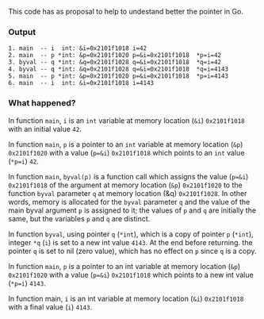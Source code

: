 This code has as proposal to help to undestand better the pointer in Go.

### Output 
```
1. main  -- i  int: &i=0x2101f1018 i=42
2. main  -- p *int: &p=0x2101f1020 p=&i=0x2101f1018  *p=i=42
3. byval -- q *int: &q=0x2101f1028 q=&i=0x2101f1018  *q=i=42
4. byval -- q *int: &q=0x2101f1028 q=&i=0x2101f1018  *q=i=4143
5. main  -- p *int: &p=0x2101f1020 p=&i=0x2101f1018  *p=i=4143
6. main  -- i  int: &i=0x2101f1018 i=4143
```

### What happened?
In function ``main``, ``i`` is an ``int`` variable at memory location (``&i``) ``0x2101f1018`` with an initial value ``42``.

In function ``main``, ``p`` is a pointer to an ``int`` variable at memory location (``&p``) ``0x2101f1020`` with a value (``p=&i``) ``0x2101f1018`` which points to an ``int`` value (``*p=i``) ``42``.

In function ``main``, ``byval(p)`` is a function call which assigns the value (``p=&i``) ``0x2101f1018`` of the argument at memory location (``&p``) ``0x2101f1020`` to the function ``byval`` parameter ``q`` at memory location (&q) ``0x2101f1028``. In other words, memory is allocated for the ``byval`` parameter ``q`` and the value of the main byval argument ``p`` is assigned to it; the values of ``p`` and ``q`` are initially the same, but the variables ``p`` and ``q`` are distinct.

In function ``byval``, using pointer ``q`` (``*int``), which is a copy of pointer ``p`` (``*int``), integer ``*q`` (``i``) is set to a new int value ``4143``. At the end before returning. the pointer ``q`` is set to nil (zero value), which has no effect on ``p`` since ``q`` is a copy.

In function ``main``, ``p`` is a pointer to an int variable at memory location (``&p``) ``0x2101f1020`` with a value (``p=&i``) ``0x2101f1018`` which points to a new int value (``*p=i``) ``4143``.

In function main, ``i`` is an int variable at memory location (``&i``) ``0x2101f1018`` with a final value (``i``) ``4143``.
